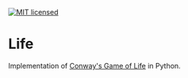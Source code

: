 
[![MIT licensed](https://img.shields.io/badge/license-MIT-blue.svg)](https://raw.githubusercontent.com/hyperium/hyper/master/LICENSE)

# Life
Implementation of [Conway's Game of Life](https://en.wikipedia.org/wiki/Conway%27s_Game_of_Life) in Python.
